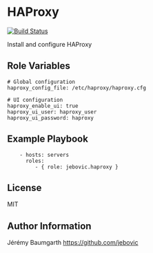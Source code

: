 HAProxy
=======

[![Build Status](https://travis-ci.org/jebovic/ansible-haproxy.svg?branch=master)](https://travis-ci.org/jebovic/ansible-haproxy)

Install and configure HAProxy

Role Variables
--------------

```
# Global configuration
haproxy_config_file: /etc/haproxy/haproxy.cfg

# UI configuration
haproxy_enable_ui: true
haproxy_ui_user: haproxy_user
haproxy_ui_password: haproxy
```

Example Playbook
----------------

```
    - hosts: servers
      roles:
         - { role: jebovic.haproxy }
```

License
-------

MIT

Author Information
------------------

Jérémy Baumgarth https://github.com/jebovic
